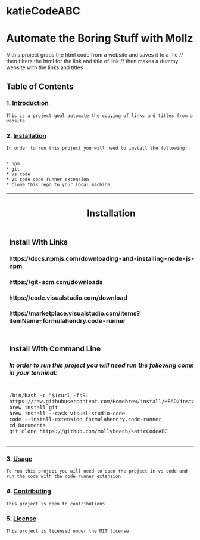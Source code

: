 # katieCodeABC

# Automate the Boring Stuff with Mollz
// this project grabs the html code from a website and saves it to a file
// then filters the html for the link and title of link
// then makes a dummy website with the links and titles
## Table of Contents
### 1. [Introduction](#introduction)
    This is a project goal automate the copying of links and titles from a website


### 2. [Installation](#installation)
    In order to run this project you will need to install the following:


    * npm
    * git
    * vs code
    * vs code code runner extension
    * clone this repo to your local machine
  <table>
    <th><h2>Installation</h3></th>
    <tr>
    <td>
        <h3> Install With Links </h3>
        <h4>https://docs.npmjs.com/downloading-and-installing-node-js-and-npm</h4> 
        <h4>https://git-scm.com/downloads</h4>
        <h4>https://code.visualstudio.com/download</h4>
        <h4>https://marketplace.visualstudio.com/items?itemName=formulahendry.code-runner</h4>
    </td>
    </tr>
    <tr>
    <td>
        <h3>Install With Command Line</h3>
        <h5>In order to run this project you will need run the following commands in your terminal: </h5>
<pre class="notranslate">
<code>
/bin/bash -c "$(curl -fsSL https://raw.githubusercontent.com/Homebrew/install/HEAD/installsh)"
brew install git
brew install --cask visual-studio-code
code --install-extension formulahendry.code-runner
cd Documents
git clone https://github.com/mollybeach/katieCodeABC 
</code>
</pre>
    </td>
    </tr>
</table>

### 3. [Usage](#usage)
    To run this project you will need to open the project in vs code and run the code with the code runner extension
### 4. [Contributing](#contributing)
    This project is open to contributions
### 5. [License](#license)
    This project is licensed under the MIT license




